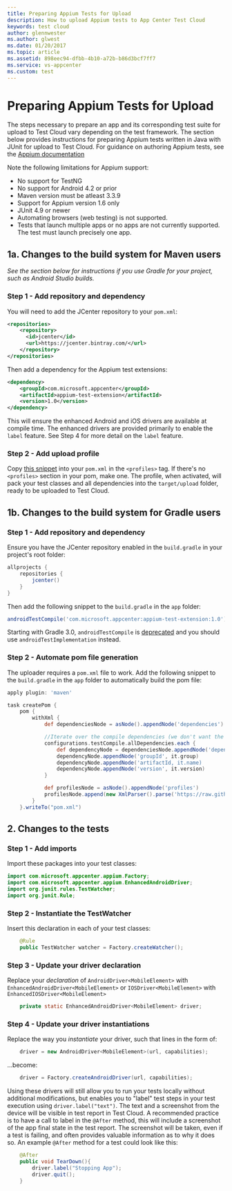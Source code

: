 ```yaml
---
title: Preparing Appium Tests for Upload
description: How to upload Appium tests to App Center Test Cloud
keywords: test cloud
author: glennwester
ms.author: glwest
ms.date: 01/20/2017
ms.topic: article
ms.assetid: 898eec94-dfbb-4b10-a72b-b86d3bcf7ff7
ms.service: vs-appcenter
ms.custom: test
---
```


# Preparing Appium Tests for Upload

The steps necessary to prepare an app and its corresponding test suite for upload
to Test Cloud vary depending on the test framework. The section below provides instructions for preparing Appium tests written in Java with JUnit for upload to Test Cloud. For guidance on authoring Appium tests, see the [Appium documentation](http://appium.io/slate/en/master/?java#)

Note the following limitations for Appium support:

* No support for TestNG
* No support for Android 4.2 or prior
* Maven version must be atleast 3.3.9
* Support for Appium version 1.6 only
* JUnit 4.9 or newer
* Automating browsers (web testing) is not supported.
* Tests that launch multiple apps or no apps are not currently supported. The test must launch precisely one app.

## 1a. Changes to the build system for Maven users
_See the section below for instructions if you use Gradle for your project,
such as Android Studio builds._
### Step 1 - Add repository and dependency
You will need to add the JCenter repository to your `pom.xml`:

```xml
<repositories>
    <repository>
      <id>jcenter</id>
      <url>https://jcenter.bintray.com/</url>
    </repository>
</repositories>
```

Then add a dependency for the Appium test extensions:
```xml
<dependency>
    <groupId>com.microsoft.appcenter</groupId>
    <artifactId>appium-test-extension</artifactId>
    <version>1.0</version>
</dependency>
```

This will ensure the enhanced Android and iOS drivers are available at compile time. The enhanced drivers are provided primarily to enable the `label` feature. See Step 4 for more detail on the `label` feature.

### Step 2 - Add upload profile
Copy [this snippet](https://github.com/Microsoft/AppCenter-Test-Appium-Java-Extensions/blob/master/uploadprofilesnippet.xml) into your `pom.xml` in the `<profiles>` tag. If there's no `<profiles>` section in your pom, make one.
The profile, when activated, will pack your test classes and all dependencies into the `target/upload` folder, ready to be uploaded to Test Cloud.

## 1b. Changes to the build system for Gradle users

### Step 1 - Add repository and dependency
Ensure you have the JCenter repository enabled in the `build.gradle` in your project's root folder:

```gradle
allprojects {
    repositories {
        jcenter()
    }
}
```

Then add the following snippet to the `build.gradle` in the `app` folder:

```gradle
androidTestCompile('com.microsoft.appcenter:appium-test-extension:1.0')
```

Starting with Gradle 3.0, `androidTestCompile` is [deprecated](https://docs.gradle.org/current/userguide/java_library_plugin.html#sec:java_library_separation) and you should use `androidTestImplementation` instead.

### Step 2 - Automate pom file generation

The uploader requires a `pom.xml` file to work. Add the following snippet to the `build.gradle` in the `app` folder to automatically build the pom file:

```gradle
apply plugin: 'maven'

task createPom {
    pom {
        withXml {
            def dependenciesNode = asNode().appendNode('dependencies')

            //Iterate over the compile dependencies (we don't want the test ones), adding a <dependency> node for each
            configurations.testCompile.allDependencies.each {
                def dependencyNode = dependenciesNode.appendNode('dependency')
                dependencyNode.appendNode('groupId', it.group)
                dependencyNode.appendNode('artifactId, it.name)
                dependencyNode.appendNode('version', it.version)
            }

            def profilesNode = asNode().appendNode('profiles')
            profilesNode.append(new XmlParser().parse('https://raw.githubusercontent.com/Microsoft/AppCenter-Test-Appium-Java-Extensions/master/gradleuploadprofilesnippet.xml'))
        }
    }.writeTo("pom.xml")
```

## 2. Changes to the tests
### Step 1 - Add imports
Import these packages into your test classes:
```java
import com.microsoft.appcenter.appium.Factory;
import com.microsoft.appcenter.appium.EnhancedAndroidDriver;
import org.junit.rules.TestWatcher;
import org.junit.Rule;
```
### Step 2 - Instantiate the TestWatcher
Insert this declaration in each of your test classes:
```java
    @Rule
    public TestWatcher watcher = Factory.createWatcher();
```
### Step 3 - Update your driver declaration
Replace your _declaration_ of `AndroidDriver<MobileElement>` with `EnhancedAndroidDriver<MobileElement>` or `IOSDriver<MobileElement>` with `EnhancedIOSDriver<MobileElement>`
```java
    private static EnhancedAndroidDriver<MobileElement> driver;
```
### Step 4 - Update your driver instantiations
Replace the way you _instantiate_ your driver, such that lines in the form of:
```java
    driver = new AndroidDriver<MobileElement>(url, capabilities);
```
...become:
```java
    driver = Factory.createAndroidDriver(url, capabilities);
```
Using these drivers will still allow you to run your tests locally without additional modifications, but enables you to "label" test steps in your test execution using `driver.label("text")`. The text and a screenshot from the device will be visible in test report in  Test Cloud.
A recommended practice is to have a call to label in the `@After` method, this will include a screenshot of the app final state in the test report. The screenshot will be taken, even if a test is failing, and often provides valuable information as to why it does so. An example `@After` method for a test could look like this:
```java
    @After
    public void TearDown(){
        driver.label("Stopping App");
        driver.quit();
    }
```
